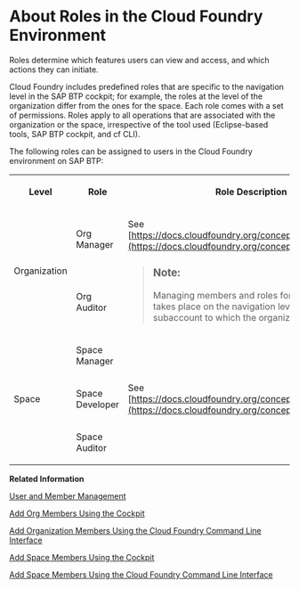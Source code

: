 <!-- loio09076385086b4da3bd1808d5ef572862 -->

# About Roles in the Cloud Foundry Environment

Roles determine which features users can view and access, and which actions they can initiate.

Cloud Foundry includes predefined roles that are specific to the navigation level in the SAP BTP cockpit; for example, the roles at the level of the organization differ from the ones for the space. Each role comes with a set of permissions. Roles apply to all operations that are associated with the organization or the space, irrespective of the tool used \(Eclipse-based tools, SAP BTP cockpit, and cf CLI\).

The following roles can be assigned to users in the Cloud Foundry environment on SAP BTP:


<table>
<tr>
<th>

Level



</th>
<th>

Role



</th>
<th>

Role Description



</th>
</tr>
<tr>
<td rowspan="2">

Organization



</td>
<td>

Org Manager



</td>
<td rowspan="2">

See [https://docs.cloudfoundry.org/concepts/roles.html\#orgs](https://docs.cloudfoundry.org/concepts/roles.html#orgs).

> ### Note:  
> Managing members and roles for an organization takes place on the navigation level of the subaccount to which the organization is assigned.



</td>
</tr>
<tr>
<td>

Org Auditor



</td>
</tr>
<tr>
<td rowspan="3">

Space



</td>
<td>

Space Manager



</td>
<td rowspan="3">

See [https://docs.cloudfoundry.org/concepts/roles.html\#orgs](https://docs.cloudfoundry.org/concepts/roles.html#orgs).



</td>
</tr>
<tr>
<td>

Space Developer



</td>
</tr>
<tr>
<td>

Space Auditor



</td>
</tr>
</table>

**Related Information**  


[User and Member Management](User_and_Member_Management_cc1c676.md "On the cloud platform, member management happens at all levels from global account to space, while user management is done for deployed applications.")

[Add Org Members Using the Cockpit](Add_Org_Members_Using_the_Cockpit_a4eeaf1.md "You can add org members and assign roles to them at the subaccount level in the cockpit.")

[Add Organization Members Using the Cloud Foundry Command Line Interface](Add_Organization_Members_Using_the_Cloud_Foundry_Command_Line_Interface_1422a5d.md "You can use the Cloud Foundry Command Line Interface (cf CLI) to add organization members and assign roles to them.")

[Add Space Members Using the Cockpit](Add_Space_Members_Using_the_Cockpit_81d0b4d.md "You can add space members and assign roles to them at the space level in the cockpit.")

[Add Space Members Using the Cloud Foundry Command Line Interface](Add_Space_Members_Using_the_Cloud_Foundry_Command_Line_Interface_d23ea8b.md "You can use the Cloud Foundry Command Line Interface (cf CLI) to add space members and assign roles to them.")

